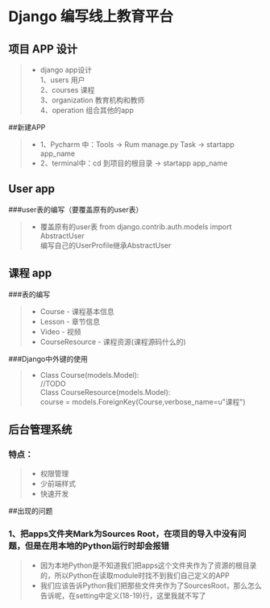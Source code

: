 # Django 编写线上教育平台

## 项目 APP 设计 
>* django app设计   
   1、users   用户   
   2、courses   课程   
   3、organization   教育机构和教师   
   4、operation  组合其他的app   
   
##新建APP
>* 1、Pycharm 中：Tools -> Rum manage.py Task -> startapp app_name   
>* 2、terminal中：cd 到项目的根目录 -> startapp app_name

## User app
###user表的编写（要覆盖原有的user表）
>* 覆盖原有的user表
   from django.contrib.auth.models import AbstractUser    
   编写自己的UserProfile继承AbstractUser
   
## 课程 app
###表的编写
>* Course - 课程基本信息   
>* Lesson - 章节信息    
>* Video - 视频     
>* CourseResource - 课程资源(课程源码什么的)      

###Django中外键的使用
>* Class Course(models.Model):     
       //TODO      
   Class CourseResource(models.Model):      
       course = models.ForeignKey(Course,verbose_name=u"课程")
       
       
## 后台管理系统
### 特点：
>* 权限管理
>* 少前端样式
>* 快速开发


##出现的问题
### 1、把apps文件夹Mark为Sources Root，在项目的导入中没有问题，但是在用本地的Python运行时却会报错
>* 因为本地Python是不知道我们把apps这个文件夹作为了资源的根目录的，所以Python在读取module时找不到我们自己定义的APP
>* 我们应该告诉Python我们把那些文件夹作为了SourcesRoot，那么怎么告诉呢，在setting中定义(18-19)行，这里我就不写了
       


